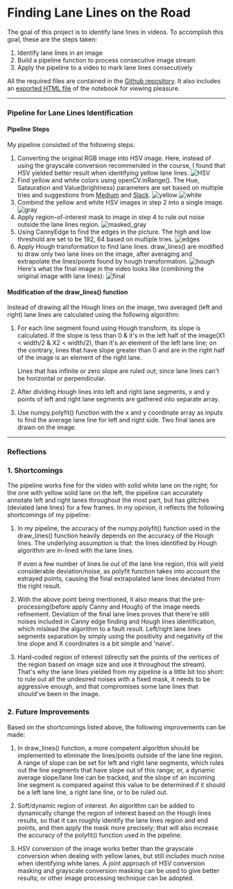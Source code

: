 # **Finding Lane Lines on the Road** 

The goal of this project is to identify lane lines in videos. To accomplish this goal, these are the steps taken:

1. Identify lane lines in an image
2. Build a pipeline function to process consecutive image stream
3. Apply the pipeline to a video to mark lane lines consecutively

All the required files are contained in the [Github repository](https://github.com/frank-xiangyu-liao/CarND-Term1-Lane-Lines). It also includes an [exported HTML file](./P1.html) of the notebook for viewing pleasure.

[//]: # (Image References)

[image]: ./pipeline_image/iamge.jpg
[HSV]: ./pipeline_image/hsv.jpg
[yellow]: ./pipeline_image/yellow.jpg
[white]: ./pipeline_image/white.jpg
[masked_gray]: ./pipeline_image/masked_gray.jpg
[gray]: ./pipeline_image/gray.jpg
[edges]: ./pipeline_image/edges.jpg
[hough]: ./pipeline_image/hough.jpg
[final]: ./pipeline_image/final.jpg

---

### Pipeline for Lane Lines Identification

#### Pipeline Steps

My pipeline consisted of the following steps:

1. Converting the original RGB image into HSV image. Here, instead of using the grayscale conversion recommended in the course, I found that HSV yielded better result when identifying yellow lane lines.
![HSV]
2. Find yellow and white colors using openCV.inRange(). The Hue, Satauration and Value(brightness) parameters are set based on multiple tries and suggestions from [Medium](https://medium.com/) and [Slack](https://carnd.slack.com/messages/p-lane-lines).
![yellow]
![white]
3. Combind the yellow and white HSV images in step 2 into a single image.
![gray]
4. Apply region-of-interest mask to image in step 4 to rule out noise outside the lane lines region.
![masked_gray]
5. Using CannyEdge to find the edges in the picture. The high and low threshold are set to be 192, 64 based on multiple tries.
![edges]
6. Apply Hough transformation to find lane lines. draw_lines() are modified to draw only two lane lines on the image, after averaging and extrapolate the lines/points found by hough transformation. 
![hough]
Here's what the final image in the video looks like (combining the original image with lane lines):
![final]

#### Modification of the draw_lines() function

Instead of drawing all the Hough lines on the image, two averaged (left and right) lane lines are calculated using the following algorithm:

1. For each line segment found using Hough transform, its slope is calculated. If the slope is less than 0 & it's in the left half of the image(X1 < width/2 & X2 < width/2), than it's an element of the left lane line; on the contrary, lines that have slope greater than 0 and are in the right half of the image is an element of the right lane.

	Lines that has infinite or zero slope are ruled out; since lane lines can't be horizontal or perpendicular.
2. After dividing Hough lines into left and right lane segments, x and y points of left and right lane segments  are gathered into separate array.

3. Use numpy.polyfit() function with the x and y coordinate array as inputs to find the average lane line for left and right side. Two final lanes are drawn on the image.

---

### Reflections

### 1. Shortcomings

The pipeline works fine for the video with solid white lane on the right; for the one with yellow solid lane on the left, the pipeline can accurately annotate left and right lanes throughout the most part, but has glitches (deviated lane lines) for a few frames. In my opinion, it reflects the following shortcomings of my pipeline:

1. In my pipeline, the accuracy of the numpy.polyfit() function used in the draw_lines() function heavily depends on the accuracy of the Hough lines. The underlying assumption is that: the lines identified by Hough algorithm are in-lined with the lane lines. 

	If even a few number of lines lie out of the lane line region, this will yield considerable deviation/noise, as polyfit function takes into account the estrayed points, causing the final extrapolated lane lines deviated from the right result.

2. With the above point being mentioned, it also means that the pre-processing(before apply Canny and Hough) of the image needs refinement. Deviation of the final lane lines proves that there're still noises included in Canny edge finding and Hough lines identification, which mislead the algorithm to a fault result. Left/right lane lines segments separation by simply using the positivity and negativity of the line slope and X coordinates is a bit simple and 'naive'.

3. Hard-coded region of interest (directly set the points of the vertices of the region based on image size and use it throughout the stream). That's why the lane lines yielded from my pipeline is a little bit too short: to rule out all the undesired noises with a fixed mask, it needs to be aggressive enough, and that compromises some lane lines that should've been in the image.

### 2. Future Improvements

Based on the shortcomings listed above, the following improvements can be made:

1. In draw_lines() function, a more competent algorithm should be implemented to eliminate the lines/points outside of the lane line region. A range of slope can be set for left and right lane segments, which rules out the line segments that have slope out of this range; or, a dynamic average slope/lane line can be tracked, and the slope of an incoming line segment is compared against this value to be determined if it should be a left lane line, a right lane line, or to be ruled out.

2. Soft/dynamic region of interest. An algorithm can be added to dynamically change the region of interest based on the Hough lines results, so that it can roughly identify the lane lines region and end points, and then  apply the mask more precisely; that will also increase the accuracy of the polyfit() function used in the pipeline.

3. HSV conversion of the image works better than the grayscale conversion when dealing with yellow lanes, but still includes much noise when identifying white lanes. A joint approach of HSV conversion masking and grayscale conversion masking can be used to give better results; or other image processing technique can be adopted.  
